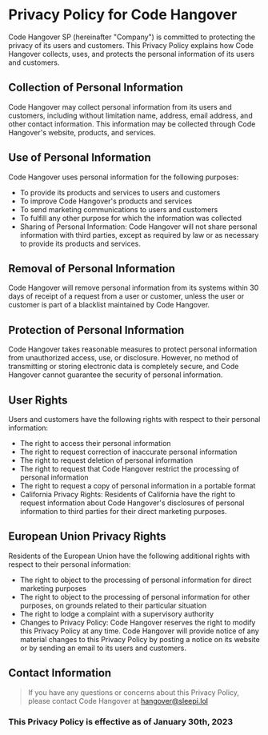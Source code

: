 # Privacy Policy for Code Hangover

Code Hangover SP (hereinafter "Company") is committed to protecting the privacy of its users and customers. This Privacy Policy explains how Code Hangover collects, uses, and protects the personal information of its users and customers.

## Collection of Personal Information

 Code Hangover may collect personal information from its users and customers, including without limitation name, address, email address, and other contact information. This information may be collected through Code Hangover's website, products, and services.

## Use of Personal Information

 Code Hangover uses personal information for the following purposes:

- To provide its products and services to users and customers
- To improve Code Hangover's products and services
- To send marketing communications to users and customers
- To fulfill any other purpose for which the information was collected
- Sharing of Personal Information: Code Hangover will not share personal information with third parties, except as required by law or as necessary to provide its products and    services.

## Removal of Personal Information

 Code Hangover will remove personal information from its systems within 30 days of receipt of a request from a user or customer, unless the user or customer is part of a blacklist maintained by Code Hangover.

## Protection of Personal Information

 Code Hangover takes reasonable measures to protect personal information from unauthorized access, use, or disclosure. However, no method of transmitting or storing electronic data is completely secure, and Code Hangover cannot guarantee the security of personal information.

## User Rights

 Users and customers have the following rights with respect to their personal information:

- The right to access their personal information
- The right to request correction of inaccurate personal information
- The right to request deletion of personal information
- The right to request that Code Hangover restrict the processing of personal information
- The right to request a copy of personal information in a portable format
- California Privacy Rights: Residents of California have the right to request information about Code Hangover's disclosures of personal information to third parties for their direct marketing purposes.

## European Union Privacy Rights

 Residents of the European Union have the following additional rights with respect to their personal information:

- The right to object to the processing of personal information for direct marketing purposes
- The right to object to the processing of personal information for other purposes, on grounds related to their particular situation
- The right to lodge a complaint with a supervisory authority
- Changes to Privacy Policy: Code Hangover reserves the right to modify this Privacy Policy at any time. Code Hangover will provide notice of any material changes to this Privacy Policy by posting a notice on its website or by sending an email to its users and customers.

## Contact Information

> If you have any questions or concerns about this Privacy Policy, please contact Code Hangover at [hangover@sleepi.lol](mailto:hangover@sleepi.lol)

### This Privacy Policy is effective as of **January 30th, 2023**

